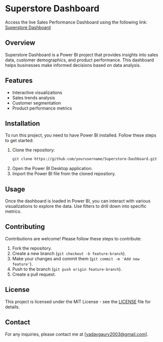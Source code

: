 
# Superstore Dashboard

Access the live Sales Performance Dashboard using the following link:
[Superstore Dashboard](https://app.powerbi.com/view?r=eyJrIjoiNGY1Y2IwMTUtMTMxZi00ODRhLTg0N2MtZjkzY2FhOTBhOTEyIiwidCI6ImJhZjMzMTIwLTQ1MDktNDRjMS1iZjhlLTQxOGFmMTQ0MGZhYSJ9)

## Overview
Superstore Dashboard is a Power BI project that provides insights into sales data, customer demographics, and product performance. This dashboard helps businesses make informed decisions based on data analysis.

## Features
- Interactive visualizations
- Sales trends analysis
- Customer segmentation
- Product performance metrics

## Installation
To run this project, you need to have Power BI installed. Follow these steps to get started:

1. Clone the repository:
   ```bash
   git clone https://github.com/yourusername/Superstore-Dashboard.git
   ```
2. Open the Power BI Desktop application.
3. Import the Power BI file from the cloned repository.

## Usage
Once the dashboard is loaded in Power BI, you can interact with various visualizations to explore the data. Use filters to drill down into specific metrics.

## Contributing
Contributions are welcome! Please follow these steps to contribute:

1. Fork the repository.
2. Create a new branch (`git checkout -b feature-branch`).
3. Make your changes and commit them (`git commit -m 'Add new feature'`).
4. Push to the branch (`git push origin feature-branch`).
5. Create a pull request.

## License
This project is licensed under the MIT License - see the [LICENSE](LICENSE) file for details.

## Contact
For any inquiries, please contact me at [yadavgaurv2003@gmail.com].
